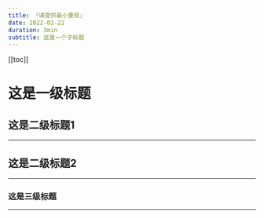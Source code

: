 ```yaml
---
title: 「请提供最小重现」
date: 2022-02-22
duration: 3min
subtitle: 这是一个子标题
---
```


[[toc]]

# 这是一级标题

## 这是二级标题1

<hr class="!my-50" />

## 这是二级标题2

<hr class="!my-50" />

### 这是三级标题

<hr class="!my-50" />

